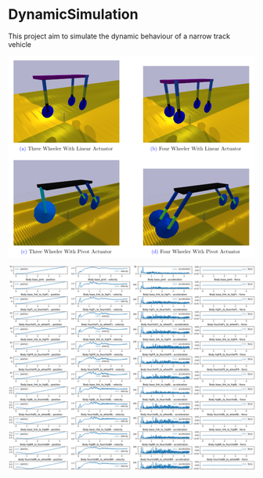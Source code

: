 # DynamicSimulation

This project aim to simulate the dynamic behaviour of a narrow track vehicle

![mechanism.png](mechanism.png)

![plot.png](plot.png)